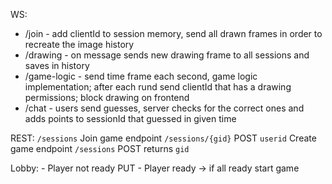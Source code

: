 WS:
- /join - add clientId to session memory, send all drawn frames in order to recreate the image history
- /drawing - on message sends new drawing frame to all sessions and saves in history
- /game-logic - send time frame each second, game logic implementation; after each rund send clientId that has a drawing permissions; block drawing on frontend
- /chat - users send guesses, server checks for the correct ones and adds points to sessionId that guessed in given time

REST:
`/sessions`
Join game endpoint  `/sessions/{gid}` POST `userid`
Create game endpoint `/sessions` POST returns `gid`

Lobby:
    - Player not ready PUT
    - Player ready -> if all ready start game